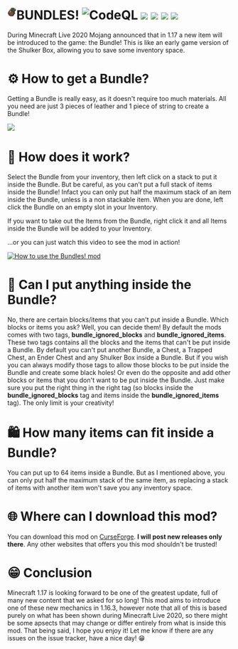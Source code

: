 # BUNDLES! <img align="left" width=4% height=4% src="logo.png"/> ![CodeQL](https://github.com/JimiIT92/BundlesMod/workflows/CodeQL/badge.svg) [![](https://img.shields.io/badge/Minecraft-1.16.3-success)](https://minecraft.net/) [![](https://img.shields.io/badge/Forge-1.16.3--34.1.23+-important?logo=curseforge)](https://forums.minecraftforge.net/) [![](https://img.shields.io/badge/Minecraft-1.15.2%20%7C%201.16.3-success)](https://minecraft.net/) [![](https://img.shields.io/badge/Forge-1.15.2--31.2%2B%20%7C%201.16.3--34.1.23%2B-important?logo=curseforge)](https://forums.minecraftforge.net/)

During Minecraft Live 2020 Mojang announced that in 1.17 a new item will be introduced to the game: the Bundle! 
This is like an early game version of the Shulker Box, allowing you to save some inventory space.

# ⚙ How to get a Bundle?
Getting a Bundle is really easy, as it doesn't require too much materials. All you need are just 3 pieces of leather and 1 piece of string to create a Bundle!

<img src="https://i.imgur.com/v36aLS3.png" />

# 🤔 How does it work?
Select the Bundle from your inventory, then left click on a stack to put it inside the Bundle. 
But be careful, as you can't put a full stack of items inside the Bundle! Infact you can only put half the maximum stack of 
an item inside the Bundle, unless is a non stackable item. When you are done, left click the Bundle on an empty slot in your Inventory.

If you want to take out the Items from the Bundle, right click it and all Items inside the Bundle will be added to your Inventory.

...or you can just watch this video to see the mod in action!

[![How to use the Bundles! mod](https://yt-embed.herokuapp.com/embed?v=jrJ-IGTp_GU)](https://www.youtube.com/watch?v=jrJ-IGTp_GU "How to use the Bundles! mod")

# 👀 Can I put anything inside the Bundle?
No, there are certain blocks/items that you can't put inside a Bundle. 
Which blocks or items you ask? Well, you can decide them! By default the mods comes with two tags,
**bundle\_ignored\_blocks** and **bundle\_ignored\_items**. These two tags contains all the blocks and the items that can't
be put inside a Bundle. By default you can't put another Bundle, a Chest, a Trapped Chest, an Ender Chest and 
any Shulker Box inside a Bundle. But if you wish you can always modify those tags to allow those blocks to be
put inside the Bundle and create some black holes! Or even do the opposite and add other blocks or items
that you don't want to be put inside the Bundle. Just make sure you put the right thing in the right tag (so blocks
inside the **bundle\_ignored\_blocks** tag and items inside the **bundle\_ignored\_items** tag). The only limit is
your creativity!

# 🛍 How many items can fit inside a Bundle?
You can put up to 64 items inside a Bundle. But as I mentioned above, you can only put half the maximum stack of the same item, 
as replacing a stack of items with another item won't save you any inventory space.

# 🌐 Where can I download this mod?
You can download this mod on [CurseForge](https://www.curseforge.com/minecraft/mc-mods/bundles-mod). **I will post new releases only there**. Any other websites that offers you this mod shouldn't be trusted!

# 😁 Conclusion
Minecraft 1.17 is looking forward to be one of the greatest update, full of many new content that we asked for so long!
This mod aims to introduce one of these new mechanics in 1.16.3, however note that all of this is based purely on 
what has been shown during Minecraft Live 2020, so there might be some apsects that may change or differ entirely 
from what is inside this mod. That being said, I hope you enjoy it! Let me know if there are any issues on the issue tracker, have a nice day! 😁
